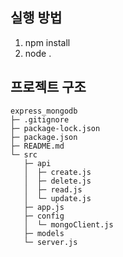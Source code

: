 ## 실행 방법

1. npm install
2. node .

## 프로젝트 구조

```
express_mongodb
├─ .gitignore
├─ package-lock.json
├─ package.json
├─ README.md
└─ src
   ├─ api
   │  ├─ create.js
   │  ├─ delete.js
   │  ├─ read.js
   │  └─ update.js
   ├─ app.js
   ├─ config
   │  └─ mongoClient.js
   ├─ models
   └─ server.js
```
